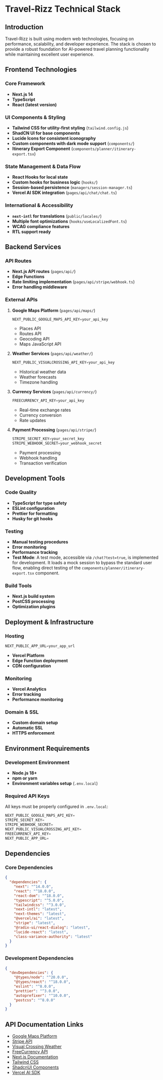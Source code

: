 # Travel-Rizz Technical Stack

## Introduction

Travel-Rizz is built using modern web technologies, focusing on performance, scalability, and developer experience. The stack is chosen to provide a robust foundation for AI-powered travel planning functionality while maintaining excellent user experience.

## Frontend Technologies

### Core Framework

-   **Next.js 14**
-   **TypeScript**
-   **React (latest version)**

### UI Components & Styling

-   **Tailwind CSS for utility-first styling** (`tailwind.config.js`)
-   **ShadCN UI for base components**
-   **Lucide Icons for consistent iconography**
-   **Custom components with dark mode support** (`components/`)
-   **Itinerary Export Component** (`components/planner/itinerary-export.tsx`)

### State Management & Data Flow

-   **React Hooks for local state**
-   **Custom hooks for business logic** (`hooks/`)
-   **Session-based persistence** (`managers/session-manager.ts`)
-   **Vercel AI SDK integration** (`pages/api/chat/chat.ts`)

### International & Accessibility

-   **`next-intl` for translations** (`public/locales/`)
-   **Multiple font optimizations** (`hooks/useLocalizedFont.ts`)
-   **WCAG compliance features**
-   **RTL support ready**

## Backend Services

### API Routes

-   **Next.js API routes** (`pages/api/`)
-   **Edge Functions**
-   **Rate limiting implementation** (`pages/api/stripe/webhook.ts`)
-   **Error handling middleware**

### External APIs

1.  **Google Maps Platform** (`pages/api/maps/`)

    ```typescript
    NEXT_PUBLIC_GOOGLE_MAPS_API_KEY=your_api_key
    ```

    -   Places API
    -   Routes API
    -   Geocoding API
    -   Maps JavaScript API

2.  **Weather Services** (`pages/api/weather/`)

    ```typescript
    NEXT_PUBLIC_VISUALCROSSING_API_KEY=your_api_key
    ```

    -   Historical weather data
    -   Weather forecasts
    -   Timezone handling

3.  **Currency Services** (`pages/api/currency/`)

    ```typescript
    FREECURRENCY_API_KEY=your_api_key
    ```

    -   Real-time exchange rates
    -   Currency conversion
    -   Rate updates

4.  **Payment Processing** (`pages/api/stripe/`)

    ```typescript
    STRIPE_SECRET_KEY=your_secret_key
    STRIPE_WEBHOOK_SECRET=your_webhook_secret
    ```

    -   Payment processing
    -   Webhook handling
    -   Transaction verification

## Development Tools

### Code Quality

-   **TypeScript for type safety**
-   **ESLint configuration**
-   **Prettier for formatting**
-   **Husky for git hooks**

### Testing

-   **Manual testing procedures**
-   **Error monitoring**
-   **Performance tracking**
-   **Test Mode**: A test mode, accessible via `/chat?test=true`, is implemented for development. It loads a mock session to bypass the standard user flow, enabling direct testing of the `components/planner/itinerary-export.tsx` component.

### Build Tools

-   **Next.js build system**
-   **PostCSS processing**
-   **Optimization plugins**

## Deployment & Infrastructure

### Hosting

```typescript
NEXT_PUBLIC_APP_URL=your_app_url
```

-   **Vercel Platform**
-   **Edge Function deployment**
-   **CDN configuration**

### Monitoring

-   **Vercel Analytics**
-   **Error tracking**
-   **Performance monitoring**

### Domain & SSL

-   **Custom domain setup**
-   **Automatic SSL**
-   **HTTPS enforcement**

## Environment Requirements

### Development Environment

-   **Node.js 18+**
-   **npm or yarn**
-   **Environment variables setup** (`.env.local`)

### Required API Keys

All keys must be properly configured in `.env.local`:

```typescript
NEXT_PUBLIC_GOOGLE_MAPS_API_KEY=
STRIPE_SECRET_KEY=
STRIPE_WEBHOOK_SECRET=
NEXT_PUBLIC_VISUALCROSSING_API_KEY=
FREECURRENCY_API_KEY=
NEXT_PUBLIC_APP_URL=
```

## Dependencies

### Core Dependencies

```json
{
  "dependencies": {
    "next": "^14.0.0",
    "react": "^18.0.0",
    "react-dom": "^18.0.0",
    "typescript": "^5.0.0",
    "tailwindcss": "^3.0.0",
    "next-intl": "latest",
    "next-themes": "latest",
    "@vercel/ai": "latest",
    "stripe": "latest",
    "@radix-ui/react-dialog": "latest",
    "lucide-react": "latest",
    "class-variance-authority": "latest"
  }
}
```

### Development Dependencies

```json
{
  "devDependencies": {
    "@types/node": "^20.0.0",
    "@types/react": "^18.0.0",
    "eslint": "^8.0.0",
    "prettier": "^3.0.0",
    "autoprefixer": "^10.0.0",
    "postcss": "^8.0.0"
  }
}
```

## API Documentation Links

-   [Google Maps Platform](https://developers.google.com/maps/documentation)
-   [Stripe API](https://stripe.com/docs/api)
-   [Visual Crossing Weather](https://www.visualcrossing.com/resources/documentation/weather-api/timeline-weather-api/)
-   [FreeCurrency API](https://freecurrencyapi.com/docs)
-   [Next.js Documentation](https://nextjs.org/docs)
-   [Tailwind CSS](https://tailwindcss.com/docs)
-   [ShadcnUI Components](https://ui.shadcn.com/docs)
-   [Vercel AI SDK](https://sdk.vercel.ai/docs)

